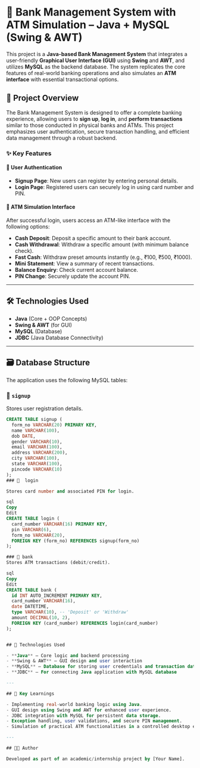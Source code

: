 # 🏦 Bank Management System with ATM Simulation – Java + MySQL (Swing & AWT)

This project is a **Java-based Bank Management System** that integrates a user-friendly **Graphical User Interface (GUI)** using **Swing** and **AWT**, and utilizes **MySQL** as the backend database. The system replicates the core features of real-world banking operations and also simulates an **ATM interface** with essential transactional options. 

## 🚀 Project Overview

The Bank Management System is designed to offer a complete banking experience, allowing users to **sign up**, **log in**, and **perform transactions** similar to those conducted in physical banks and ATMs. This project emphasizes user authentication, secure transaction handling, and efficient data management through a robust backend.

### ✨ Key Features

#### 🔐 User Authentication
- **Signup Page**: New users can register by entering personal details.
- **Login Page**: Registered users can securely log in using card number and PIN.

#### 🏧 ATM Simulation Interface
After successful login, users access an ATM-like interface with the following options:
- **Cash Deposit**: Deposit a specific amount to their bank account.
- **Cash Withdrawal**: Withdraw a specific amount (with minimum balance check).
- **Fast Cash**: Withdraw preset amounts instantly (e.g., ₹100, ₹500, ₹1000).
- **Mini Statement**: View a summary of recent transactions.
- **Balance Enquiry**: Check current account balance.
- **PIN Change**: Securely update the account PIN.

---

## 🛠️ Technologies Used

- **Java** (Core + OOP Concepts)
- **Swing & AWT** (for GUI)
- **MySQL** (Database)
- **JDBC** (Java Database Connectivity)

---

## 🗃️ Database Structure

The application uses the following MySQL tables:

### 🔹  `signup`
Stores user registration details.

```sql
CREATE TABLE signup (
  form_no VARCHAR(20) PRIMARY KEY,
  name VARCHAR(100),
  dob DATE,
  gender VARCHAR(10),
  email VARCHAR(100),
  address VARCHAR(200),
  city VARCHAR(100),
  state VARCHAR(100),
  pincode VARCHAR(10)
);
### 🔹  login

Stores card number and associated PIN for login.

sql
Copy
Edit
CREATE TABLE login (
  card_number VARCHAR(16) PRIMARY KEY,
  pin VARCHAR(6),
  form_no VARCHAR(20),
  FOREIGN KEY (form_no) REFERENCES signup(form_no)
);

### 🔹 bank
Stores ATM transactions (debit/credit).

sql
Copy
Edit
CREATE TABLE bank (
  id INT AUTO_INCREMENT PRIMARY KEY,
  card_number VARCHAR(16),
  date DATETIME,
  type VARCHAR(10), -- 'Deposit' or 'Withdraw'
  amount DECIMAL(10, 2),
  FOREIGN KEY (card_number) REFERENCES login(card_number)
);


## 🧰 Technologies Used

- **Java** – Core logic and backend processing
- **Swing & AWT** – GUI design and user interaction
- **MySQL** – Database for storing user credentials and transaction data
- **JDBC** – For connecting Java application with MySQL database

---

## 📌 Key Learnings

- Implementing real-world banking logic using Java.
- GUI design using Swing and AWT for enhanced user experience.
- JDBC integration with MySQL for persistent data storage.
- Exception handling, user validations, and secure PIN management.
- Simulation of practical ATM functionalities in a controlled desktop environment.

---

## 🧑‍💻 Author

Developed as part of an academic/internship project by [Your Name].
